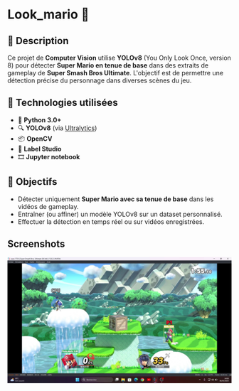 #  Look_mario 👀

## 📌 Description

Ce projet de **Computer Vision** utilise **YOLOv8** (You Only Look Once, version 8) pour détecter **Super Mario en tenue de base** dans des extraits de gameplay de **Super Smash Bros Ultimate**. L'objectif est de permettre une détection précise du personnage dans diverses scènes du jeu.

## 🧠 Technologies utilisées

- 🐍 **Python 3.0+**
- 🔍 **YOLOv8** (via [Ultralytics](https://github.com/ultralytics/ultralytics))
- 📦 **OpenCV**
- 🧰 **Label Studio**
- 🎞️ **Jupyter notebook** 

## 🎯 Objectifs

- Détecter uniquement **Super Mario avec sa tenue de base** dans les vidéos de gameplay.
- Entraîner (ou affiner) un modèle YOLOv8 sur un dataset personnalisé.
- Effectuer la détection en temps réel ou sur vidéos enregistrées.

## Screenshots
![Mario saut](resultat_detection.jpg)



